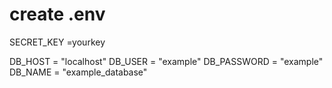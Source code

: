 # create .env
SECRET_KEY =yourkey

DB_HOST = "localhost"
DB_USER = "example"
DB_PASSWORD = "example"
DB_NAME = "example_database"